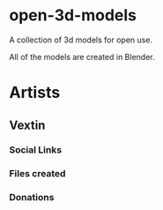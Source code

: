 # open-3d-models
A collection of 3d models for open use.

All of the models are created in Blender.

# Artists

## Vextin
### Social Links

### Files created

### Donations

